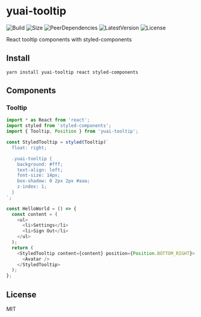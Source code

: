 # yuai-tooltip
![Build](https://badgen.net/travis/ozylog/yuai/master)
![Size](https://badgen.net/bundlephobia/minzip/yuai-tooltip)
![PeerDependencies](https://badgen.net/david/peer/ozylog/yuai-tooltip)
![LatestVersion](https://badgen.net/npm/v/yuai-tooltip)
![License](https://badgen.net/npm/license/yuai-tooltip)

<!-- ![Coveralls](https://badgen.net/coveralls/c/github/ozylog/vetch/master) -->

React tooltip components with styled-components

## Install
```
yarn install yuai-tooltip react styled-components
```

## Components

### Tooltip
```javascript
import * as React from 'react';
import styled from 'styled-components';
import { Tooltip, Position } from 'yuai-tooltip';

const StyledTooltip = styled(Tooltip)`
  float: right;

  .yuai-tooltip {
    background: #fff;
    text-align: left;
    font-size: 14px;
    box-shadow: 0 2px 2px #aaa;
    z-index: 1;
  }
`;

const HelloWorld = () => {
  const content = (
    <ul>
      <li>Settings</li>
      <li>Sign Out</li>
    </ul>
  );
  return (
    <StyledTooltip content={content} position={Position.BOTTOM_RIGHT}>
      <Avatar />
    </StyledTooltip>
  );
};
```

## License
MIT
